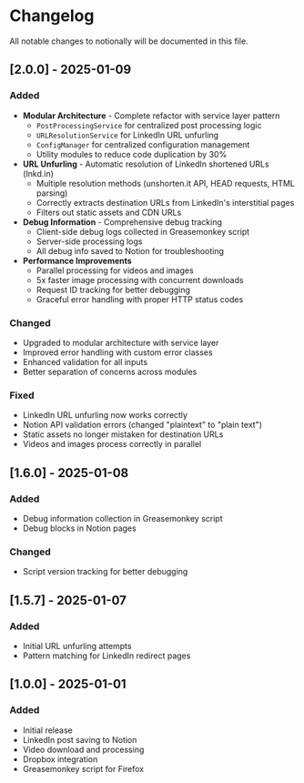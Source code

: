 # Changelog

All notable changes to notionally will be documented in this file.

## [2.0.0] - 2025-01-09

### Added
- **Modular Architecture** - Complete refactor with service layer pattern
  - `PostProcessingService` for centralized post processing logic
  - `URLResolutionService` for LinkedIn URL unfurling
  - `ConfigManager` for centralized configuration management
  - Utility modules to reduce code duplication by 30%
- **URL Unfurling** - Automatic resolution of LinkedIn shortened URLs (lnkd.in)
  - Multiple resolution methods (unshorten.it API, HEAD requests, HTML parsing)
  - Correctly extracts destination URLs from LinkedIn's interstitial pages
  - Filters out static assets and CDN URLs
- **Debug Information** - Comprehensive debug tracking
  - Client-side debug logs collected in Greasemonkey script
  - Server-side processing logs
  - All debug info saved to Notion for troubleshooting
- **Performance Improvements**
  - Parallel processing for videos and images
  - 5x faster image processing with concurrent downloads
  - Request ID tracking for better debugging
  - Graceful error handling with proper HTTP status codes

### Changed
- Upgraded to modular architecture with service layer
- Improved error handling with custom error classes
- Enhanced validation for all inputs
- Better separation of concerns across modules

### Fixed
- LinkedIn URL unfurling now works correctly
- Notion API validation errors (changed "plaintext" to "plain text")
- Static assets no longer mistaken for destination URLs
- Videos and images process correctly in parallel

## [1.6.0] - 2025-01-08

### Added
- Debug information collection in Greasemonkey script
- Debug blocks in Notion pages

### Changed
- Script version tracking for better debugging

## [1.5.7] - 2025-01-07

### Added
- Initial URL unfurling attempts
- Pattern matching for LinkedIn redirect pages

## [1.0.0] - 2025-01-01

### Added
- Initial release
- LinkedIn post saving to Notion
- Video download and processing
- Dropbox integration
- Greasemonkey script for Firefox
